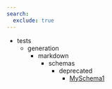 ```yaml
---
search:
  exclude: true
---
```


- tests
    - generation
        - markdown
            - schemas
                - deprecated
                    - [MySchema1](tests/generation/markdown/schemas/deprecated/MySchema1.md)
